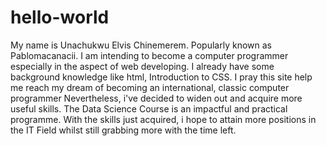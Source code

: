 # hello-world
My name is Unachukwu Elvis Chinemerem. Popularly known as Pablomacanacii. I am intending to become a computer programmer especially in the aspect of web developing. I already have some background knowledge like html, Introduction to CSS. I pray this site help me reach my dream of becoming an international, classic computer programmer
Nevertheless, i've decided to widen out and acquire more useful skills. The Data Science Course is an impactful and practical programme. With the skills just acquired, i hope to attain more positions in the IT Field whilst still grabbing more with the time left.
